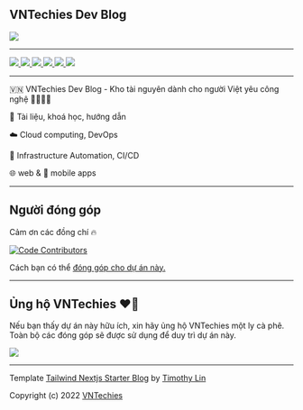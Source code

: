 ## VNTechies Dev Blog

<a href="https://webuild.community">
	<img src="https://raw.githubusercontent.com/webuild-community/badge/master/svg/made.svg" />
</a>

---

<p float="left">
	<a href="https://vntechies.dev">
		<img src="https://img.shields.io/badge/vntechies.dev-111827?style=for-the-badge&logo=About.me&logoColor=ea580c" />
	</a>
	<a href="https://discord.gg/YecagKUqpS">
		<img src="https://img.shields.io/badge/Discord-5865F2?style=for-the-badge&logo=discord&logoColor=white" />
	</a>
	<a href="https://fb.me/vntechies">
		<img src="https://img.shields.io/badge/Facebook-1877F2?style=for-the-badge&logo=facebook&logoColor=white" />
	</a>
	<a href="https://github.com/vntechies">
		<img src="https://img.shields.io/badge/GitHub-100000?style=for-the-badge&logo=github&logoColor=white" />
	</a>
	<a href="https://twitter.com/vn_techies">
		<img src="https://img.shields.io/badge/Twitter-1DA1F2?style=for-the-badge&logo=twitter&logoColor=white" />
	</a>
	<a href="https://www.youtube.com/channel/UCl_qarJJ3dES5X_CRGQjNLw">
		<img src="https://img.shields.io/badge/YouTube-FF0000?style=for-the-badge&logo=youtube&logoColor=white" />
	</a>
</p>

---

🇻🇳 VNTechies Dev Blog - Kho tài nguyên dành cho người Việt yêu công nghệ 👨‍💻👩‍💻

📝 Tài liệu, khoá học, hướng dẫn

☁️ Cloud computing, DevOps

🚀 Infrastructure Automation, CI/CD

🌐 web & 📱 mobile apps

---

## Người đóng góp

Cảm ơn các đồng chí 🔥

[![Code Contributors](https://contrib.rocks/image?repo=vntechies/blog)](https://github.com/vntechies/blog/graphs/contributors)

Cách bạn có thể [đóng góp cho dự án này.](https://github.com/vntechies/blog/blob/main/.github/CONTRIBUTING.md)

---

## Ủng hộ VNTechies ❤️‍🔥

Nếu bạn thấy dự án này hữu ích, xin hãy ủng hộ VNTechies một ly cà phê. Toàn bộ các đóng góp sẽ được sử dụng để duy trì dự án này.

<a href="https://www.buymeacoffee.com/vntechies" target="_blank"><img src="https://img.buymeacoffee.com/button-api/?text=Buy me a coffee&emoji=&slug=vntechies&button_colour=da251d&font_colour=ffff00&font_family=Cookie&outline_colour=ffff00&coffee_colour=ffff00"></a>

---

Template [Tailwind Nextjs Starter Blog](https://github.com/timlrx/tailwind-nextjs-starter-blog/) by [Timothy Lin](https://www.timlrx.com)

Copyright (c) 2022 [VNTechies](https://vntechies.dev/)
